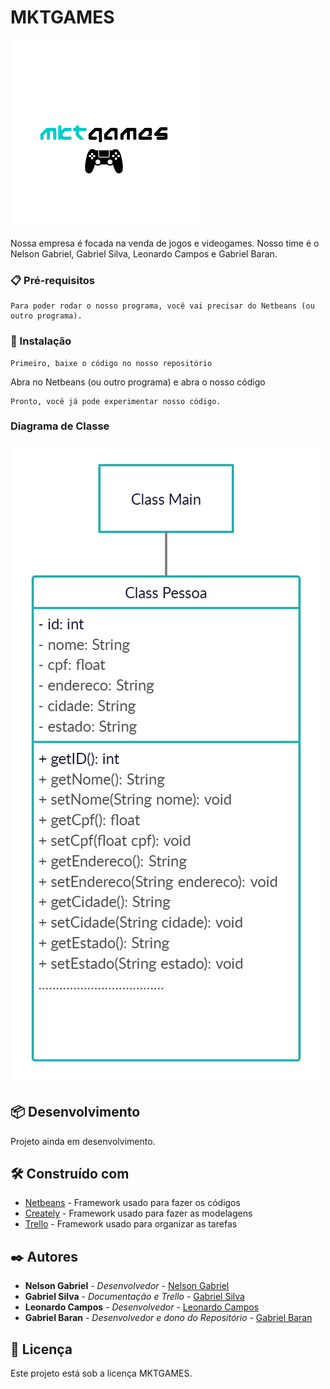 # MKTGAMES

![](https://github.com/gabrielbaran/mktgames/blob/main/logo.png)

Nossa empresa é focada na venda de jogos e videogames. 
Nosso time é o Nelson Gabriel, Gabriel Silva, Leonardo Campos e Gabriel Baran.

### 📋 Pré-requisitos
```
Para poder rodar o nosso programa, você vai precisar do Netbeans (ou outro programa).
```

### 🔧 Instalação
```
Primeiro, baixe o código no nosso repositório
```
Abra no Netbeans (ou outro programa) e abra o nosso código
```
Pronto, você já pode experimentar nosso código.
```

### Diagrama de Classe

![](https://github.com/gabrielbaran/mktgames/blob/main/Diagrama%20MKTGAMES%20-%20Cadastro%20de%20Clientes.png)

## 📦 Desenvolvimento

Projeto ainda em desenvolvimento.

## 🛠️ Construído com

* [Netbeans](https://netbeans.org/) - Framework usado para fazer os códigos
* [Creately](https://creately.com/) - Framework usado para fazer as modelagens
* [Trello](https://trello.com/pt-BR) - Framework usado para organizar as tarefas

## ✒️ Autores

* **Nelson Gabriel** - *Desenvolvedor* - [Nelson Gabriel](https://github.com/Hellzz01)
* **Gabriel Silva** - *Documentação e Trello* - [Gabriel Silva](https://github.com/SrgabrielBR100)
* **Leonardo Campos** - *Desenvolvedor* - [Leonardo Campos](https://github.com/leocmps)
* **Gabriel Baran** - *Desenvolvedor e dono do Repositório* - [Gabriel Baran](https://github.com/gabrielbaran)

## 📄 Licença

Este projeto está sob a licença MKTGAMES.



